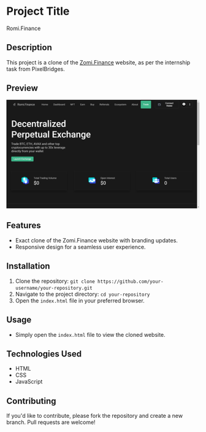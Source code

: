 # Project Title
Romi.Finance

## Description
This project is a clone of the [Zomi.Finance](https://zomi.finance/) website, as per the internship task from PixelBridges.

## Preview
![Project Preview](/assets/IMAGES/Romi-Finance.png)

## Features
- Exact clone of the Zomi.Finance website with branding updates.
- Responsive design for a seamless user experience.

## Installation
1. Clone the repository: `git clone https://github.com/your-username/your-repository.git`
2. Navigate to the project directory: `cd your-repository`
3. Open the `index.html` file in your preferred browser.

## Usage
- Simply open the `index.html` file to view the cloned website.

## Technologies Used
- HTML
- CSS
- JavaScript

## Contributing
If you'd like to contribute, please fork the repository and create a new branch. Pull requests are welcome!

